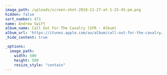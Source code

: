 ```yaml
---
image_path: /uploads/screen-shot-2018-11-27-at-1-25-45-pm.png
hidden: false
sort_number: 471
name: Andrew Swift
album_name: Call Out For The Cavalry (SFR - Album)
album_url: 'https://itunes.apple.com/au/album/call-out-for-the-cavalry/1300041571'
_hide_content: true

_options:
  image_path:
    width: 500
    height: 500
    resize_style: "contain"
---
```


